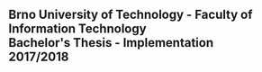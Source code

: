 ## Brno University of Technology - Faculty of Information Technology<br>Bachelor's Thesis - Implementation<br>2017/2018
